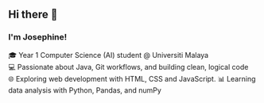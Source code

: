 ## Hi there 👋

### I'm Josephine!
🎓 Year 1 Computer Science (AI) student @ Universiti Malaya  
💻 Passionate about Java, Git workflows, and building clean, logical code  
🌐 Exploring web development with HTML, CSS and JavaScript.
📊 Learning data analysis with Python, Pandas, and numPy  

<!--
**josephineding-2025/josephineding-2025** is a ✨ _special_ ✨ repository because its `README.md` (this file) appears on your GitHub profile.

Here are some ideas to get you started:

- 🔭 I’m currently Year 1 Computer Science student from Artificial Intelligence department
- 🌱 I’m currently learning ...
- 👯 I’m looking to collaborate on ...
- 🤔 I’m looking for help with ...
- 💬 Ask me about ...
- 📫 How to reach me: ...
- 😄 Pronouns: ...
- ⚡ Fun fact: ...
-->
